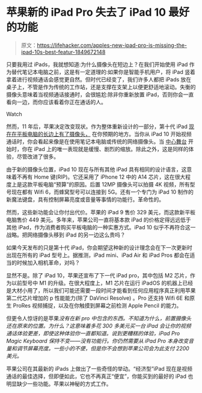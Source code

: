 # 苹果新的 iPad Pro 失去了 iPad 10 最好的功能

> 原文：<https://lifehacker.com/apples-new-ipad-pro-is-missing-the-ipad-10s-best-featur-1849672148>

只要我用过 iPads，我就想知道:为什么摄像头在短边上？在我们开始使用 iPad 作为替代笔记本电脑之前，这是有一定道理的:如果你是智能手机用户，将 iPad 竖着拿着进行视频通话会感觉更自然。但时代已经变了，我们许多人都把 iPads 放在桌子上，不管是作为传统的工作站，还是支撑在支架上以便更舒适地滚动。失衡的摄像头意味着当视频通话接通时，会很尴尬:除非你重新放置 iPad，否则你会一直看向一边，而你应该看着你正在通话的人。

Watch

然而，11 年后，苹果决定改变现状。作为整体重新设计的一部分，第十代 iPad [现在在平板电脑的长边上有了摄像头，](https://www.apple.com/newsroom/2022/10/apple-unveils-completely-redesigned-ipad-in-four-vibrant-colors/) 在你预期的地方。当你从 iPad 10 开始视频通话时，你会看起来像是在使用笔记本电脑或传统的网络摄像头。当 [中心舞台](https://lifehacker.com/how-to-enable-center-state-on-your-ipad-1847678533) 开始时，你在 iPad 上的唯一表现就是缓慢、剧烈的缩放。除此之外，这是同样的体验，尽管改进了很多。

由于新的摄像头位置，iPad 10 现在与所有其他 iPad 具有相同的设计语言，这意味着不再有 Home 键(RIP)。它还采用了 iPhone 12 中的 A14 芯片，这在很大程度上是这款平板电脑“预算”的原因。后置 12MP 摄像头可以拍摄 4K 视频，所有型号现在都有 Wifi 6，而蜂窝型号可以连接到 5G。还有一个专门为 iPad 10 制作的新魔法键盘，具有控制屏幕亮度或音量等事情的功能行。革命性的。

然而，这些新功能会让你付出代价。苹果的 iPad 9 售价 329 美元，而这款新平板电脑售价 449 美元。多年来，苹果公司一直将基本款 iPad 的价格定得远远低于其他 iPad，作为消费者购买平板电脑的一种实惠方式。iPad 10 似乎不再符合这一战略。把网络摄像头移到 iPad 的另一边这么贵吗？

如果今天发布的只是第十代 iPad，你会期望这种新的设计理念会在下一次更新时出现在所有的 iPad 型号上。据推测，iPad mini、iPad Air 和 iPad Pros 都会在适当的时候加入相机革命，对吗？

显然不是。除了 iPad 10，苹果还宣布了下一代 iPad pro，其中包括 M2 芯片，作为以前型号中 M1 的升级。在很大程度上，M1 芯片在运行 iPadOS 的机器上已经是大材小用了，所以我们可能还需要一段时间才能看到任何应用程序真正利用苹果第二代芯片增加的 p 性能能力(除了 DaVinci Resolve) 。Pro 还支持 Wifi 6E 和原生 ProRes 视频捕捉，以及在你触摸到屏幕之前检测 Apple Pencil 的能力。

但更令人惊讶的是苹果*没有在新 pro 中包含的东西。不知道为什么，前置摄像头还在原来的位置。为什么？这意味着多花 300 多美元买一台 iPad 会让你的视频通话体验更差，即使这种体验你一直都知道。说到更糟糕的体验，iPad Pro Magic Keyboard 保持不变——没有功能行。你仍然需要从 iPad Pro 本身改变音量和调节屏幕亮度。一些小的不便，但是你不会想到苹果公司会为此支付 2200 美元。*

苹果公司在其最新的 iPads 上做出了一些奇怪的举动。“经济型”iPad 现在是视频通话的最佳选择，但即便如此，它也不再真正“便宜”，你能买到的最好的 iPad 也明显缺少一些功能。苹果以神秘的方式工作。